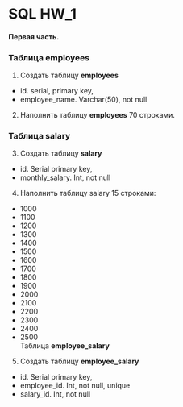 # SQL HW_1  
#### Первая часть.  

### Таблица **employees**  

1. Создать таблицу **employees**  
- id. serial,  primary key,  
- employee_name. Varchar(50), not null  
2. Наполнить таблицу **employees** 70 строками.  
### Таблица **salary**
3. Создать таблицу **salary**  
- id. Serial  primary key,    
- monthly_salary. Int, not null  
4. Наполнить таблицу salary 15 строками:  
- 1000  
- 1100  
- 1200  
- 1300  
- 1400  
- 1500  
- 1600  
- 1700  
- 1800  
- 1900  
- 2000  
- 2100  
- 2200  
- 2300  
- 2400  
- 2500  
Таблица **employee_salary**  
5. Создать таблицу **employee_salary**  
- id. Serial  primary key,  
- employee_id. Int, not null, unique  
- salary_id. Int, not null  


